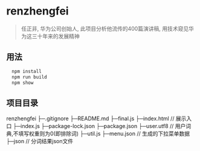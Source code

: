 # renzhengfei
> 任正非, 华为公司创始人, 此项目分析他流传的400篇演讲稿, 用技术窥见华为这三十年来的发展精神

## 用法
```bash
  npm install
  npm run build
  npm show
```

## 项目目录
renzhengfei
  ├─.gitignore
  ├─README.md
  ├─final.js
  ├─index.html // 展示入口
  ├─index.js
  ├─package-lock.json
  ├─package.json
  ├─user.utf8 // 用户词典,不填写权重则为0(即排除词)
  ├─util.js
  ├─menu.json // 生成的下拉菜单数据
  ├─json // 分词结果json文件
